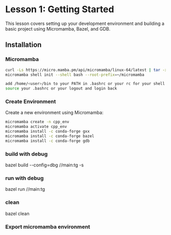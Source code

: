 # Lesson 1: Getting Started

This lesson covers setting up your development environment and building a basic project using Micromamba, Bazel, and GDB.

## Installation

### Micromamba

```bash
curl -Ls https://micro.mamba.pm/api/micromamba/linux-64/latest | tar -xvj bin/micromamba
micromamba shell init --shell bash --root-prefix=~/micromamba
```

```bash
add /home/<user>/bin to your PATH in .bashrc or your rc for your shell (export PATH=$PATH:/usr/jonty/bin)
source your .bashrc or your logout and login back
```

### Create Environment

Create a new environment using Micromamba:

```bash
micromamba create -n cpp_env
micromamba activate cpp_env
micromamba install -c conda-forge gxx
micromamba install -c conda-forge bazel
micromamba install -c conda-forge gdb
```

### build with debug

bazel build --config=dbg //main:tg -s

### run with debug

bazel run //main:tg

### clean 

bazel clean

### Export micromamba environment
